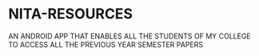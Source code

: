 # NITA-RESOURCES
AN ANDROID APP THAT ENABLES ALL THE STUDENTS OF MY COLLEGE TO ACCESS ALL THE PREVIOUS YEAR SEMESTER PAPERS
